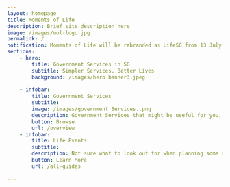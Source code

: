 ```yaml
---
layout: homepage
title: Moments of Life
description: Brief site description here
image: /images/mol-logo.jpg
permalink: /
notification: Moments of Life will be rebranded as LifeSG from 13 July 2020 onwards! Download it from your App Store or Google Play today!
sections:
    - hero:
        title: Government Services in SG
        subtitle: Simpler Services. Better Lives
        background: /images/hero banner3.jpeg
  
    - infobar:
        title: Government Services 
        subtitle: 
        image: /images/government Services..png
        description: Government Services that might be useful for you, All put together in one place.
        button: Browse
        url: /overview
    - infobar:
        title: Life Events
        subtitle:  
        description: Not sure what to look out for when planning some of your major life decisions? We have been through that time in life so here are some recommendations for you.
        button: Learn More
        url: /all-guides
 
---
```

